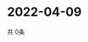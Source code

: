 # 2022-04-09
  共 0条

  <!-- BEGIN -->
  <!-- 最后更新时间Sat Apr 09 2022 23:04:24 GMT+0000 (Coordinated Universal Time) -->
  
  <!-- END -->
  
  